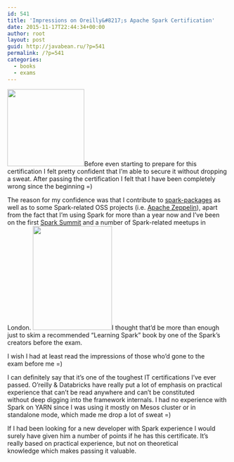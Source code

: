 ```yaml
---
id: 541
title: 'Impressions on Oreilly&#8217;s Apache Spark Certification'
date: 2015-11-17T22:44:34+00:00
author: root
layout: post
guid: http://javabean.ru/?p=541
permalink: /?p=541
categories:
  - books
  - exams
---
```

<img class="alignleft" src="http://cdn.oreillystatic.com/oreilly/images/apache-spark-certified-175x175.png" alt="" width="175" height="175" />Before even starting to prepare for this certification I felt pretty confident that I&#8217;m able to secure it without dropping a sweat. After passing the certification I felt that I have been completely wrong since the beginning =)

The reason for my confidence was that I contribute to <a href="http://Spark Packages" target="_blank">spark-packages</a> as well as to some Spark-related OSS projects (i.e. <a href="https://zeppelin.incubator.apache.org/" target="_blank">Apache Zeppelin</a>), apart from the fact that I&#8217;m using Spark for more than a year now and I&#8217;ve been on the first <a href="https://spark-summit.org/2014/" target="_blank">Spark Summit</a> and a number of Spark-related meetups in London. <img class="alignleft" src="http://akamaicovers.oreilly.com/images/0636920028512/cat.gif" alt="" width="180" height="236" />I thought that&#8217;d be more than enough just to skim a recommended &#8220;Learning Spark&#8221; book by one of the Spark&#8217;s creators before the exam.

I wish I had at least read the impressions of those who&#8217;d gone to the exam before me =)

I can definitely say that it&#8217;s one of the toughest IT certifications I&#8217;ve ever passed. O&#8217;reilly & Databricks have really put a lot of emphasis on practical experience that can&#8217;t be read anywhere and can&#8217;t be constituted without deep digging into the framework internals. I had no experience with Spark on YARN since I was using it mostly on Mesos cluster or in standalone mode, which made me drop a lot of sweat =)

If I had been looking for a new developer with Spark experience I would surely have given him a number of points if he has this certificate. It&#8217;s really based on practical experience, but not on theoretical knowledge which makes passing it valuable.